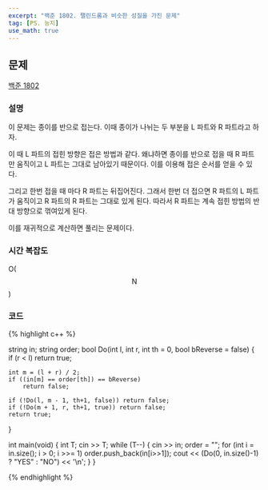 ```yaml
---
excerpt: "백준 1802. 팰린드롬과 비슷한 성질을 가진 문제"
tag: [PS. 능지]
use_math: true
---
```


## 문제

[백준 1802](https://www.acmicpc.net/problem/1802)


### 설명

이 문제는 종이를 반으로 접는다. 이때 종이가 나뉘는 두 부분을 L 파트와 R 파트라고 하자.

이 때 L 파트의 접힌 방향은 접은 방법과 같다. 왜냐하면 종이를 반으로 접을 때 R 파트만 움직이고 L 파트는 그대로 남아있기 때문이다. 이를 이용해 접은 순서를 얻을 수 있다.

그리고 한번 접을 때 마다 R 파트는 뒤집어진다. 그래서 한번 더 접으면 R 파트의 L 파트가 움직이고 R 파트의 R 파트는 그대로 있게 된다. 따라서 R 파트는 계속 접힌 방법의 반대 방향으로 꺾여있게 된다.

이를 재귀적으로 계산하면 풀리는 문제이다.


### 시간 복잡도

O($$\mathrm{N}$$)


### 코드

{% highlight c++ %}

string in;
string order;
bool Do(int l, int r, int th = 0, bool bReverse = false)
{
	if (r < l) return true;

	int m = (l + r) / 2;
	if ((in[m] == order[th]) == bReverse) 
		return false;

	if (!Do(l, m - 1, th+1, false)) return false;
	if (!Do(m + 1, r, th+1, true)) return false;
	return true;
}

int main(void)
{
	int T; cin >> T;
	while (T--)
	{
		cin >> in;
		order = "";
		for (int i = in.size(); i > 0; i >>= 1)
			order.push_back(in[i>>1]);
		cout << (Do(0, in.size()-1) ? "YES" : "NO") << '\n';
	}
}

{% endhighlight %}

